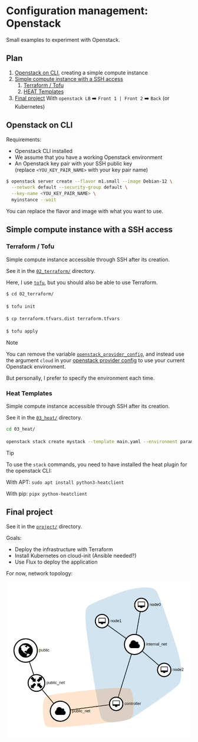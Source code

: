 # Configuration management: Openstack

Small examples to experiment with Openstack.

## Plan

1. [Openstack on CLI](#openstack-on-cli), creating a simple compute instance
2. [Simple compute instance with a SSH access](#simple-compute-instance-with-a-ssh-access)
   1. [Terraform / Tofu](#terraform--tofu)
   2. [HEAT Templates](#heat-templates)
3. [Final project](#final-project)
   With `openstack LB` ➡️ `Front 1 | Front 2` ➡️ `Back` (or Kubernetes)


## Openstack on CLI

Requirements:

- Openstack CLI installed
- We assume that you have a working Openstack environment
- An Openstack key pair with your SSH public key  
  (replace `<YOU_KEY_PAIR_NAME>` with your key pair name)

```bash
$ openstack server create --flavor m1.small --image Debian-12 \
  --network default --security-group default \
  --key-name <YOU_KEY_PAIR_NAME> \
  myinstance --wait
```

You can replace the flavor and image with what you want to use.

## Simple compute instance with a SSH access

### Terraform / Tofu

Simple compute instance accessible through SSH after its creation.

See it in the [`02_terraform/`](./02_terraform_tofu/) directory.

Here, I use [`tofu`](https://opentofu.org/), but you should also be able to use Terraform.

```bash
$ cd 02_terraform/

$ tofu init

$ cp terraform.tfvars.dist terraform.tfvars

$ tofu apply
```

> [!NOTE]
> You can remove the variable [`openstack_provider_config`](./02_terraform_tofu/variables.tf), and instead use the argument `cloud` in your [openstack provider config](./02_terraform_tofu/providers.tf) to use your current Openstack environment.
>
> But personally, I prefer to specify the environment each time.

### Heat Templates

Simple compute instance accessible through SSH after its creation.

See it in the [`03_heat/`](./03_heat/) directory.

```sh
cd 03_heat/

openstack stack create mystack --template main.yaml --environment params.yaml
```

> [!TIP]
> To use the `stack` commands, you need to have installed the heat plugin for the openstack CLI:
>
> With APT: `sudo apt install python3-heatclient`
> 
> With pip: `pipx python-heatclient`

## Final project

See it in the [`project/`](./project/) directory.

Goals:
- Deploy the infrastructure with Terraform
- Install Kubernetes on cloud-init (Ansible needed?)
- Use Flux to deploy the application

For now, network topology:

![Network topology](./project/data/project_network_topology.png)

